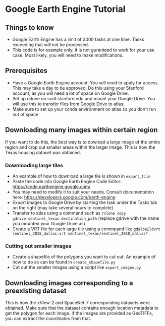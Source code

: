 # Google Earth Engine Tutorial

## Things to know
- Google Earth Engine has a limit of 3000 tasks at one time. Tasks exceeding that will not be processed.
- This code is for example only, it is not guranteed to work for your use case. Most likely, you will need to make modifications.

## Prerequisites
- Have a Google Earth Engine account. You will need to apply for access. This may take a day to be approved. Do this using your Stanford account, as you will need a lot of space on Google Drive.
- Set up rclone on scdt.stanford.edu and mount your Google Drive. You will use this to transfer files from Google Drive to atlas.
- Make sure to set up your conda environment on atlas so you don't run out of space


## Downloading many images within certain region

If you want to do this, the best way is to dowload a large image of the entire region and crop out smaller areas within the larger image. This is how the Texas housing dataset was obtained.

### Downloading large tiles
- An example of how to download a large tile is shown in `export_tile`
- Paste the code into Google Earth Engine Code Editor: https://code.earthengine.google.com/
- You may need to modify it to suit your needs. Consult documentation here: https://developers.google.com/earth-engine
- Export images to Google Drive by starting the task under the Tasks tab on the right (may take several hours to complete)
- Transfer to atlas using a command such as `rclone copy gdrive:sentinel_texas destination_path` (replace gdrive with the name you mounted your Google Drive as)
- Create a VRT file for each large tile using a commpand like `gdalbuildvrt sentinel_2018_dallas.vrt sentinel_texas/sentinel_2018_dallas*`

### Cutting out smaller images
- Create a shapefile of the polygons you want to cut out. An example of how to do so can be found in `create_shapefile.py`
- Cut out the smaller images using a script like `export_images.py`

## Downloading images corresponding to a preexisting dataset

This is how the xView-2 and SpaceNet-7 corresponding datasets were obtained. Make sure that the dataset contains enough location metadata to get the polygon for each image. If the images are provided as GeoTIFFs, you can extract the coordinates from that.


